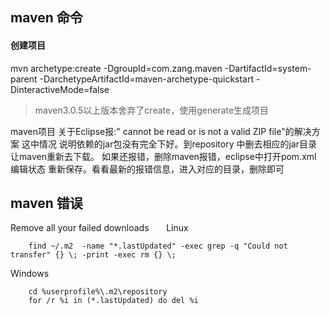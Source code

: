 
## maven 命令

#### 创建项目
mvn archetype:create -DgroupId=com.zang.maven  -DartifactId=system-parent -DarchetypeArtifactId=maven-archetype-quickstart 
-DinteractiveMode=false 
> maven3.0.5以上版本舍弃了create，使用generate生成项目


maven项目 关于Eclipse报:" cannot be read or is not a valid ZIP file"的解决方案
这中情况 说明依赖的jar包没有完全下好。到repository 中删去相应的jar目录 让maven重新去下载。
如果还报错，删除maven报错，eclipse中打开pom.xml 编辑状态 重新保存。看看最新的报错信息，进入对应的目录，删除即可


## maven 错误
Remove all your failed downloads      
Linux

        find ~/.m2  -name "*.lastUpdated" -exec grep -q "Could not transfer" {} \; -print -exec rm {} \;

Windows

        cd %userprofile%\.m2\repository
        for /r %i in (*.lastUpdated) do del %i
